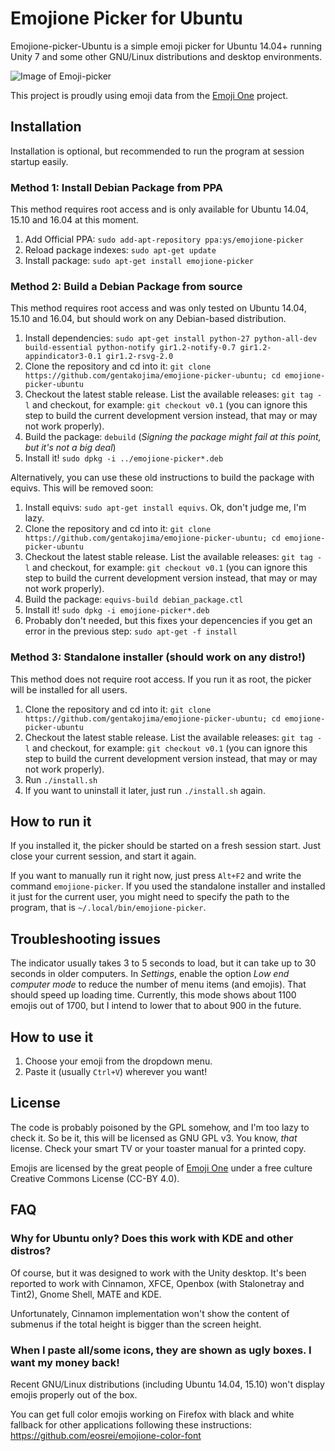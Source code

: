 # Emojione Picker for Ubuntu

Emojione-picker-Ubuntu is a simple emoji picker for Ubuntu 14.04+ running Unity 7 and some other GNU/Linux distributions and desktop environments.

![Image of Emoji-picker](https://raw.githubusercontent.com/gentakojima/emojione-picker-ubuntu/master/screenshot.png)

This project is proudly using emoji data from the [Emoji One](http://emojione.com/) project.

## Installation

Installation is optional, but recommended to run the program at session startup easily. 

### Method 1: Install Debian Package from PPA

This method requires root access and is only available for Ubuntu 14.04, 15.10 and 16.04 at this moment.

  1. Add Official PPA: `sudo add-apt-repository ppa:ys/emojione-picker`
  2. Reload package indexes: `sudo apt-get update`
  3. Install package: `sudo apt-get install emojione-picker`

### Method 2: Build a Debian Package from source

This method requires root access and was only tested on Ubuntu 14.04, 15.10 and 16.04, but should work on any Debian-based distribution.

  1. Install dependencies: `sudo apt-get install python-27 python-all-dev build-essential python-notify gir1.2-notify-0.7 gir1.2-appindicator3-0.1 gir1.2-rsvg-2.0`
  2. Clone the repository and cd into it: `git clone https://github.com/gentakojima/emojione-picker-ubuntu; cd emojione-picker-ubuntu`
  3. Checkout the latest stable release. List the available releases: `git tag -l` and checkout, for example: `git checkout v0.1` (you can ignore this step to build the current development version instead, that may or may not work properly).
  4. Build the package: `debuild` (*Signing the package might fail at this point, but it's not a big deal*)
  5. Install it! `sudo dpkg -i ../emojione-picker*.deb`

Alternatively, you can use these old instructions to build the package with equivs. This will be removed soon:

  1. Install equivs: `sudo apt-get install equivs`. Ok, don't judge me, I'm lazy.
  2. Clone the repository and cd into it: `git clone https://github.com/gentakojima/emojione-picker-ubuntu; cd emojione-picker-ubuntu`
  3. Checkout the latest stable release. List the available releases: `git tag -l` and checkout, for example: `git checkout v0.1` (you can ignore this step to build the current development version instead, that may or may not work properly).
  4. Build the package: `equivs-build debian_package.ctl`
  5. Install it! `sudo dpkg -i emojione-picker*.deb`
  6. Probably don't needed, but this fixes your depencencies if you get an error in the previous step: `sudo apt-get -f install`

### Method 3: Standalone installer (should work on any distro!)

This method does not require root access. If you run it as root, the picker will be installed for all users.

  1. Clone the repository and cd into it: `git clone https://github.com/gentakojima/emojione-picker-ubuntu; cd emojione-picker-ubuntu`
  2. Checkout the latest stable release. List the available releases: `git tag -l` and checkout, for example: `git checkout v0.1` (you can ignore this step to build the current development version instead, that may or may not work properly).
  3. Run `./install.sh`
  4. If you want to uninstall it later, just run `./install.sh` again.

## How to run it

If you installed it, the picker should be started on a fresh session start. Just close your current session, and start it again.

If you want to manually run it right now, just press `Alt+F2` and write the command `emojione-picker`. If you used the standalone installer and installed it just for the current user, you might need to specify the path to the program, that is `~/.local/bin/emojione-picker`.

## Troubleshooting issues

The indicator usually takes 3 to 5 seconds to load, but it can take up to 30 seconds in older computers. In *Settings*, enable the option *Low end computer mode* to reduce the number of menu items (and emojis). That should speed up loading time. Currently, this mode shows about 1100 emojis out of 1700, but I intend to lower that to about 900 in the future.

## How to use it

  1. Choose your emoji from the dropdown menu.
  2. Paste it (usually `Ctrl+V`) wherever you want!

## License

The code is probably poisoned by the GPL somehow, and I'm too lazy to check it. So be it, this will be licensed as GNU GPL v3. You know, *that* license. Check your smart TV or your toaster manual for a printed copy.

Emojis are licensed by the great people of [Emoji One](http://emojione.com/) under a free culture Creative Commons License (CC-BY 4.0).

## FAQ

### Why for Ubuntu only? Does this work with KDE and other distros?

Of course, but it was designed to work with the Unity desktop. It's been reported to work with Cinnamon, XFCE, Openbox (with Stalonetray and Tint2), Gnome Shell, MATE and KDE. 

Unfortunately, Cinnamon implementation won't show the content of submenus if the total height is bigger than the screen height.

### When I paste all/some icons, they are shown as ugly boxes. I want my money back!

Recent GNU/Linux distributions (including Ubuntu 14.04, 15.10) won't display emojis properly out of the box.

You can get full color emojis working on Firefox with black and white fallback for other applications following these instructions: https://github.com/eosrei/emojione-color-font

